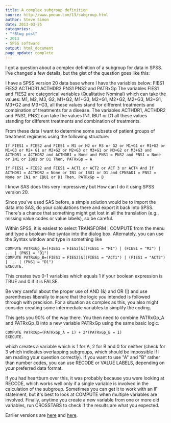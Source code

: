 ```yaml
---
title: A complex subgroup definition
source: http://www.pmean.com/13/subgroup.html
author: Steve Simon
date: 2013-03-25
categories:
- "*Blog post"
- 2013
- SPSS software
output: html_document
page_update: complete
---
```


I got a question about a complex definition of a subgroup for data in SPSS. I've changed a few details, but the gist of the question goes like this:

<!---More--->

I have a SPSS version 20 data base where I have the variables below: FIES1 FIES2 ACTHDR1 ACTHDR2 PNS1 PNS2 and PATRxGp The variables FIES1 and FIES2 are categorical variables (Qualitative Nominal) which can take the values: M1, M2, M3, G2, M1+G2, M1+G3, M2+G1, M2+G2, M2+G3, M3+G1, M3+G2 and M3+G3, all these values stand for different treatments and combination of treatments for a disease. The variables ACTHDR1, ACTHDR2 and PNS1, PNS2 can take the values IN1, IBU1 or D1 all these values standing for different treatments and combination of treatments.

From these data I want to determine some subsets of patient groups of treatment regimens using the following structure:

```
If FIES1 = FIES2 and FIES1 = M1 or M2 or M3 or G2 or M1+G1 or M1+G2 or M1+G3 or M2+ G1 or M2+G2 or M2+G3 or M3+G1 or M3+G2 or M3+G3 and ACTHDR1 = ACTHDR2 and ACTHDR1 = None and PNS1 = PNS2 and PNS1 = None or IN1 or IBU1 or D1 Then, PATRxGp = A

If FIES1 = FIES2 and FIES1 = ACT1 or ACT2 or ACT 3 or ACT4 And If ACTHDR1 = ACTHDR2 = None or IN1 or IBU1 or D1 and CPNSAD1 = PNS2 = None or IN1 or IBU1 or D1 Then, PATRxGp = B
```

I know SAS does this very impressively but How can I do it using SPSS version 20.

Since you've used SAS before, a simple solution would be to import the data into SAS, do your calculations there and export it back into SPSS. There's a chance that something might get lost in all the translation (e.g., missing value codes or value labels), so be careful.

Within SPSS, it is easiest to select TRANSFORM | COMPUTE from the menu and type a boolean-like syntax into the dialog box. Alternately, you can use the Syntax window and type in something like

```
COMPUTE PATRxGp_A=(FIES1 = FIES2)&((FIES1 = "M1") | (FIES1 = "M2") | ... | (PNS1 = "D1")
COMPUTE PATRxGp_B=(FIES1 = FIES2)&((FIES1 = "ACT1") | (FIES1 = "ACT2") | ... | (PNS1 = "D1")
EXECUTE.
```

This creates two 0-1 variables which equals 1 if your boolean expression is TRUE and 0 if it is FALSE.

Be very careful about the proper use of AND (&) and OR (|) and use parentheses liberally to insure that the logic you intended is followed through with precision. For a situation as complex as this, you also might consider creating some intermediate variables to simplify the coding.

This gets you 90% of the way there. You then need to combine PATRxGp_A and PATRxGp_B into a new variable PATRxGp using the same basic logic.

```
COMPUTE PATRxGp=(PATRxGp_A = 1) + 2*(PATRxGp_B = 1)
EXECUTE.
```

which creates a variable which is 1 for A, 2 for B and 0 for neither (check for 3 which indicates overlapping subgroups, which should be impossible if I am reading your question correctly). If you want to use "A" and "B" rather than number codes, you can use RECODE or VALUE LABELS, depending on your preferred data format.

If you had heartburn over this, it was probably because you were looking at RECODE, which works well only if a single variable is involved in the calculation of the subgroup. Sometimes you can get it to work with an IF statement, but it's best to look at COMPUTE when multiple variables are involved. Finally, anytime you create a new variable from one or more old variables, run CROSSTABS to check if the results are what you expected.

 
Earlier versions are [here][sim1] and [here][sim2].
 
[sim1]: http://www.pmean.com/13/subgroup.html
[sim2]: http://new.pmean.com/subgroup-description/
 
